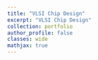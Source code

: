 ```yaml
---
title: "VLSI Chip Design"
excerpt: "VLSI Chip Design"
collection: portfolio
author_profile: false
classes: wide
mathjax: true
---
```


